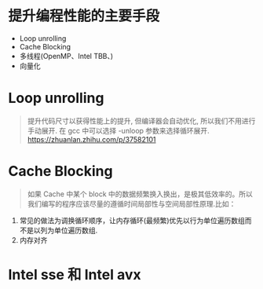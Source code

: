 # 提升编程性能的主要手段
+ Loop unrolling
+ Cache Blocking
+ 多线程(OpenMP、Intel TBB、)
+ 向量化


# Loop unrolling
> 提升代码尺寸以获得性能上的提升,  但编译器会自动优化, 所以我们不用进行手动展开. 在 gcc 中可以选择 -unloop 参数来选择循环展开.
https://zhuanlan.zhihu.com/p/37582101

# Cache Blocking
> 如果 Cache  中某个 block 中的数据频繁换入换出，是极其低效率的。所以我们编写的程序应该尽量的遵循时间局部性与空间局部性原理.比如：

1. 常见的做法为调换循环顺序，让内存循环(最频繁)优先以行为单位遍历数组而不是以列为单位遍历数组.
2. 内存对齐


# Intel sse 和 Intel avx


